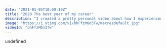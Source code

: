 ```yaml
---
date: "2021-01-05T10:00:10Z"
title: "2020 The best year of my career"
description: "I created a pretty personal video about how I experienced 2020. It strangely became the best year of my career. Make sure to stick around to the end for a surprising turn of events for 2021.\n\nFollow me here:\nhttps://timbenniks.dev\nhttps://twitter.com/timbenniks\nhttps://buymeacoff.ee/timbenniks"
image: "https://i.ytimg.com/vi/bhFfzM6n3Tw/maxresdefault.jpg"
videoId: "bhFfzM6n3Tw"
---
```


undefined